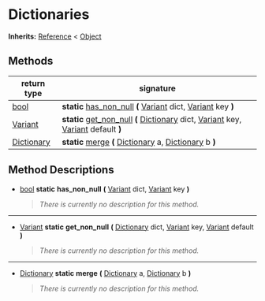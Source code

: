   
# Dictionaries
  
**Inherits:** [Reference](https://docs.godotengine.org/en/3.5/classes/class_reference.html) < [Object](https://docs.godotengine.org/en/3.5/classes/class_object.html)  
  
  
## Methods
  
| return type                                                                     | signature                                                                                                                                                                                                                                                                                                            |
|---------------------------------------------------------------------------------|----------------------------------------------------------------------------------------------------------------------------------------------------------------------------------------------------------------------------------------------------------------------------------------------------------------------|
| [bool](https://docs.godotengine.org/en/3.5/classes/class_bool.html)             | **static** [has\_non\_null](#method-has-non-null) **(** [Variant](https://docs.godotengine.org/en/3.5/classes/class_variant.html) dict, [Variant](https://docs.godotengine.org/en/3.5/classes/class_variant.html) key **)**                                                                                          |
| [Variant](https://docs.godotengine.org/en/3.5/classes/class_variant.html)       | **static** [get\_non\_null](#method-get-non-null) **(** [Dictionary](https://docs.godotengine.org/en/3.5/classes/class_dictionary.html) dict, [Variant](https://docs.godotengine.org/en/3.5/classes/class_variant.html) key, [Variant](https://docs.godotengine.org/en/3.5/classes/class_variant.html) default **)** |
| [Dictionary](https://docs.godotengine.org/en/3.5/classes/class_dictionary.html) | **static** [merge](#method-merge) **(** [Dictionary](https://docs.godotengine.org/en/3.5/classes/class_dictionary.html) a, [Dictionary](https://docs.godotengine.org/en/3.5/classes/class_dictionary.html) b **)**                                                                                                   |  
  
## Method Descriptions
  
- <a name="method-has-non-null"></a>[bool](https://docs.godotengine.org/en/3.5/classes/class_bool.html) **static** **has\_non\_null** **(** [Variant](https://docs.godotengine.org/en/3.5/classes/class_variant.html) dict, [Variant](https://docs.godotengine.org/en/3.5/classes/class_variant.html) key **)**  
  
	> *There is currently no description for this method.*  
________________

- <a name="method-get-non-null"></a>[Variant](https://docs.godotengine.org/en/3.5/classes/class_variant.html) **static** **get\_non\_null** **(** [Dictionary](https://docs.godotengine.org/en/3.5/classes/class_dictionary.html) dict, [Variant](https://docs.godotengine.org/en/3.5/classes/class_variant.html) key, [Variant](https://docs.godotengine.org/en/3.5/classes/class_variant.html) default **)**  
  
	> *There is currently no description for this method.*  
________________

- <a name="method-merge"></a>[Dictionary](https://docs.godotengine.org/en/3.5/classes/class_dictionary.html) **static** **merge** **(** [Dictionary](https://docs.godotengine.org/en/3.5/classes/class_dictionary.html) a, [Dictionary](https://docs.godotengine.org/en/3.5/classes/class_dictionary.html) b **)**  
  
	> *There is currently no description for this method.*
  
